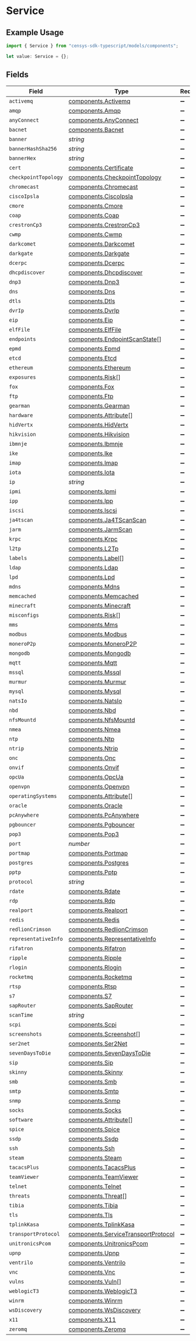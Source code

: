 # Service

## Example Usage

```typescript
import { Service } from "censys-sdk-typescript/models/components";

let value: Service = {};
```

## Fields

| Field                                                                                      | Type                                                                                       | Required                                                                                   | Description                                                                                |
| ------------------------------------------------------------------------------------------ | ------------------------------------------------------------------------------------------ | ------------------------------------------------------------------------------------------ | ------------------------------------------------------------------------------------------ |
| `activemq`                                                                                 | [components.Activemq](../../models/components/activemq.md)                                 | :heavy_minus_sign:                                                                         | N/A                                                                                        |
| `amqp`                                                                                     | [components.Amqp](../../models/components/amqp.md)                                         | :heavy_minus_sign:                                                                         | N/A                                                                                        |
| `anyConnect`                                                                               | [components.AnyConnect](../../models/components/anyconnect.md)                             | :heavy_minus_sign:                                                                         | N/A                                                                                        |
| `bacnet`                                                                                   | [components.Bacnet](../../models/components/bacnet.md)                                     | :heavy_minus_sign:                                                                         | N/A                                                                                        |
| `banner`                                                                                   | *string*                                                                                   | :heavy_minus_sign:                                                                         | N/A                                                                                        |
| `bannerHashSha256`                                                                         | *string*                                                                                   | :heavy_minus_sign:                                                                         | N/A                                                                                        |
| `bannerHex`                                                                                | *string*                                                                                   | :heavy_minus_sign:                                                                         | N/A                                                                                        |
| `cert`                                                                                     | [components.Certificate](../../models/components/certificate.md)                           | :heavy_minus_sign:                                                                         | N/A                                                                                        |
| `checkpointTopology`                                                                       | [components.CheckpointTopology](../../models/components/checkpointtopology.md)             | :heavy_minus_sign:                                                                         | N/A                                                                                        |
| `chromecast`                                                                               | [components.Chromecast](../../models/components/chromecast.md)                             | :heavy_minus_sign:                                                                         | N/A                                                                                        |
| `ciscoIpsla`                                                                               | [components.CiscoIpsla](../../models/components/ciscoipsla.md)                             | :heavy_minus_sign:                                                                         | N/A                                                                                        |
| `cmore`                                                                                    | [components.Cmore](../../models/components/cmore.md)                                       | :heavy_minus_sign:                                                                         | N/A                                                                                        |
| `coap`                                                                                     | [components.Coap](../../models/components/coap.md)                                         | :heavy_minus_sign:                                                                         | N/A                                                                                        |
| `crestronCp3`                                                                              | [components.CrestronCp3](../../models/components/crestroncp3.md)                           | :heavy_minus_sign:                                                                         | N/A                                                                                        |
| `cwmp`                                                                                     | [components.Cwmp](../../models/components/cwmp.md)                                         | :heavy_minus_sign:                                                                         | N/A                                                                                        |
| `darkcomet`                                                                                | [components.Darkcomet](../../models/components/darkcomet.md)                               | :heavy_minus_sign:                                                                         | N/A                                                                                        |
| `darkgate`                                                                                 | [components.Darkgate](../../models/components/darkgate.md)                                 | :heavy_minus_sign:                                                                         | N/A                                                                                        |
| `dcerpc`                                                                                   | [components.Dcerpc](../../models/components/dcerpc.md)                                     | :heavy_minus_sign:                                                                         | N/A                                                                                        |
| `dhcpdiscover`                                                                             | [components.Dhcpdiscover](../../models/components/dhcpdiscover.md)                         | :heavy_minus_sign:                                                                         | N/A                                                                                        |
| `dnp3`                                                                                     | [components.Dnp3](../../models/components/dnp3.md)                                         | :heavy_minus_sign:                                                                         | N/A                                                                                        |
| `dns`                                                                                      | [components.Dns](../../models/components/dns.md)                                           | :heavy_minus_sign:                                                                         | N/A                                                                                        |
| `dtls`                                                                                     | [components.Dtls](../../models/components/dtls.md)                                         | :heavy_minus_sign:                                                                         | N/A                                                                                        |
| `dvrIp`                                                                                    | [components.DvrIp](../../models/components/dvrip.md)                                       | :heavy_minus_sign:                                                                         | N/A                                                                                        |
| `eip`                                                                                      | [components.Eip](../../models/components/eip.md)                                           | :heavy_minus_sign:                                                                         | N/A                                                                                        |
| `elfFile`                                                                                  | [components.ElfFile](../../models/components/elffile.md)                                   | :heavy_minus_sign:                                                                         | N/A                                                                                        |
| `endpoints`                                                                                | [components.EndpointScanState](../../models/components/endpointscanstate.md)[]             | :heavy_minus_sign:                                                                         | N/A                                                                                        |
| `epmd`                                                                                     | [components.Epmd](../../models/components/epmd.md)                                         | :heavy_minus_sign:                                                                         | N/A                                                                                        |
| `etcd`                                                                                     | [components.Etcd](../../models/components/etcd.md)                                         | :heavy_minus_sign:                                                                         | N/A                                                                                        |
| `ethereum`                                                                                 | [components.Ethereum](../../models/components/ethereum.md)                                 | :heavy_minus_sign:                                                                         | N/A                                                                                        |
| `exposures`                                                                                | [components.Risk](../../models/components/risk.md)[]                                       | :heavy_minus_sign:                                                                         | N/A                                                                                        |
| `fox`                                                                                      | [components.Fox](../../models/components/fox.md)                                           | :heavy_minus_sign:                                                                         | N/A                                                                                        |
| `ftp`                                                                                      | [components.Ftp](../../models/components/ftp.md)                                           | :heavy_minus_sign:                                                                         | N/A                                                                                        |
| `gearman`                                                                                  | [components.Gearman](../../models/components/gearman.md)                                   | :heavy_minus_sign:                                                                         | N/A                                                                                        |
| `hardware`                                                                                 | [components.Attribute](../../models/components/attribute.md)[]                             | :heavy_minus_sign:                                                                         | N/A                                                                                        |
| `hidVertx`                                                                                 | [components.HidVertx](../../models/components/hidvertx.md)                                 | :heavy_minus_sign:                                                                         | N/A                                                                                        |
| `hikvision`                                                                                | [components.Hikvision](../../models/components/hikvision.md)                               | :heavy_minus_sign:                                                                         | N/A                                                                                        |
| `ibmnje`                                                                                   | [components.Ibmnje](../../models/components/ibmnje.md)                                     | :heavy_minus_sign:                                                                         | N/A                                                                                        |
| `ike`                                                                                      | [components.Ike](../../models/components/ike.md)                                           | :heavy_minus_sign:                                                                         | N/A                                                                                        |
| `imap`                                                                                     | [components.Imap](../../models/components/imap.md)                                         | :heavy_minus_sign:                                                                         | N/A                                                                                        |
| `iota`                                                                                     | [components.Iota](../../models/components/iota.md)                                         | :heavy_minus_sign:                                                                         | N/A                                                                                        |
| `ip`                                                                                       | *string*                                                                                   | :heavy_minus_sign:                                                                         | N/A                                                                                        |
| `ipmi`                                                                                     | [components.Ipmi](../../models/components/ipmi.md)                                         | :heavy_minus_sign:                                                                         | N/A                                                                                        |
| `ipp`                                                                                      | [components.Ipp](../../models/components/ipp.md)                                           | :heavy_minus_sign:                                                                         | N/A                                                                                        |
| `iscsi`                                                                                    | [components.Iscsi](../../models/components/iscsi.md)                                       | :heavy_minus_sign:                                                                         | N/A                                                                                        |
| `ja4tscan`                                                                                 | [components.Ja4TScanScan](../../models/components/ja4tscanscan.md)                         | :heavy_minus_sign:                                                                         | N/A                                                                                        |
| `jarm`                                                                                     | [components.JarmScan](../../models/components/jarmscan.md)                                 | :heavy_minus_sign:                                                                         | N/A                                                                                        |
| `krpc`                                                                                     | [components.Krpc](../../models/components/krpc.md)                                         | :heavy_minus_sign:                                                                         | N/A                                                                                        |
| `l2tp`                                                                                     | [components.L2Tp](../../models/components/l2tp.md)                                         | :heavy_minus_sign:                                                                         | N/A                                                                                        |
| `labels`                                                                                   | [components.Label](../../models/components/label.md)[]                                     | :heavy_minus_sign:                                                                         | N/A                                                                                        |
| `ldap`                                                                                     | [components.Ldap](../../models/components/ldap.md)                                         | :heavy_minus_sign:                                                                         | N/A                                                                                        |
| `lpd`                                                                                      | [components.Lpd](../../models/components/lpd.md)                                           | :heavy_minus_sign:                                                                         | N/A                                                                                        |
| `mdns`                                                                                     | [components.Mdns](../../models/components/mdns.md)                                         | :heavy_minus_sign:                                                                         | N/A                                                                                        |
| `memcached`                                                                                | [components.Memcached](../../models/components/memcached.md)                               | :heavy_minus_sign:                                                                         | N/A                                                                                        |
| `minecraft`                                                                                | [components.Minecraft](../../models/components/minecraft.md)                               | :heavy_minus_sign:                                                                         | N/A                                                                                        |
| `misconfigs`                                                                               | [components.Risk](../../models/components/risk.md)[]                                       | :heavy_minus_sign:                                                                         | N/A                                                                                        |
| `mms`                                                                                      | [components.Mms](../../models/components/mms.md)                                           | :heavy_minus_sign:                                                                         | N/A                                                                                        |
| `modbus`                                                                                   | [components.Modbus](../../models/components/modbus.md)                                     | :heavy_minus_sign:                                                                         | N/A                                                                                        |
| `moneroP2p`                                                                                | [components.MoneroP2P](../../models/components/monerop2p.md)                               | :heavy_minus_sign:                                                                         | N/A                                                                                        |
| `mongodb`                                                                                  | [components.Mongodb](../../models/components/mongodb.md)                                   | :heavy_minus_sign:                                                                         | N/A                                                                                        |
| `mqtt`                                                                                     | [components.Mqtt](../../models/components/mqtt.md)                                         | :heavy_minus_sign:                                                                         | N/A                                                                                        |
| `mssql`                                                                                    | [components.Mssql](../../models/components/mssql.md)                                       | :heavy_minus_sign:                                                                         | N/A                                                                                        |
| `murmur`                                                                                   | [components.Murmur](../../models/components/murmur.md)                                     | :heavy_minus_sign:                                                                         | N/A                                                                                        |
| `mysql`                                                                                    | [components.Mysql](../../models/components/mysql.md)                                       | :heavy_minus_sign:                                                                         | N/A                                                                                        |
| `natsIo`                                                                                   | [components.NatsIo](../../models/components/natsio.md)                                     | :heavy_minus_sign:                                                                         | N/A                                                                                        |
| `nbd`                                                                                      | [components.Nbd](../../models/components/nbd.md)                                           | :heavy_minus_sign:                                                                         | N/A                                                                                        |
| `nfsMountd`                                                                                | [components.NfsMountd](../../models/components/nfsmountd.md)                               | :heavy_minus_sign:                                                                         | N/A                                                                                        |
| `nmea`                                                                                     | [components.Nmea](../../models/components/nmea.md)                                         | :heavy_minus_sign:                                                                         | N/A                                                                                        |
| `ntp`                                                                                      | [components.Ntp](../../models/components/ntp.md)                                           | :heavy_minus_sign:                                                                         | N/A                                                                                        |
| `ntrip`                                                                                    | [components.Ntrip](../../models/components/ntrip.md)                                       | :heavy_minus_sign:                                                                         | N/A                                                                                        |
| `onc`                                                                                      | [components.Onc](../../models/components/onc.md)                                           | :heavy_minus_sign:                                                                         | N/A                                                                                        |
| `onvif`                                                                                    | [components.Onvif](../../models/components/onvif.md)                                       | :heavy_minus_sign:                                                                         | N/A                                                                                        |
| `opcUa`                                                                                    | [components.OpcUa](../../models/components/opcua.md)                                       | :heavy_minus_sign:                                                                         | N/A                                                                                        |
| `openvpn`                                                                                  | [components.Openvpn](../../models/components/openvpn.md)                                   | :heavy_minus_sign:                                                                         | N/A                                                                                        |
| `operatingSystems`                                                                         | [components.Attribute](../../models/components/attribute.md)[]                             | :heavy_minus_sign:                                                                         | N/A                                                                                        |
| `oracle`                                                                                   | [components.Oracle](../../models/components/oracle.md)                                     | :heavy_minus_sign:                                                                         | N/A                                                                                        |
| `pcAnywhere`                                                                               | [components.PcAnywhere](../../models/components/pcanywhere.md)                             | :heavy_minus_sign:                                                                         | N/A                                                                                        |
| `pgbouncer`                                                                                | [components.Pgbouncer](../../models/components/pgbouncer.md)                               | :heavy_minus_sign:                                                                         | N/A                                                                                        |
| `pop3`                                                                                     | [components.Pop3](../../models/components/pop3.md)                                         | :heavy_minus_sign:                                                                         | N/A                                                                                        |
| `port`                                                                                     | *number*                                                                                   | :heavy_minus_sign:                                                                         | N/A                                                                                        |
| `portmap`                                                                                  | [components.Portmap](../../models/components/portmap.md)                                   | :heavy_minus_sign:                                                                         | N/A                                                                                        |
| `postgres`                                                                                 | [components.Postgres](../../models/components/postgres.md)                                 | :heavy_minus_sign:                                                                         | N/A                                                                                        |
| `pptp`                                                                                     | [components.Pptp](../../models/components/pptp.md)                                         | :heavy_minus_sign:                                                                         | N/A                                                                                        |
| `protocol`                                                                                 | *string*                                                                                   | :heavy_minus_sign:                                                                         | N/A                                                                                        |
| `rdate`                                                                                    | [components.Rdate](../../models/components/rdate.md)                                       | :heavy_minus_sign:                                                                         | N/A                                                                                        |
| `rdp`                                                                                      | [components.Rdp](../../models/components/rdp.md)                                           | :heavy_minus_sign:                                                                         | N/A                                                                                        |
| `realport`                                                                                 | [components.Realport](../../models/components/realport.md)                                 | :heavy_minus_sign:                                                                         | N/A                                                                                        |
| `redis`                                                                                    | [components.Redis](../../models/components/redis.md)                                       | :heavy_minus_sign:                                                                         | N/A                                                                                        |
| `redlionCrimson`                                                                           | [components.RedlionCrimson](../../models/components/redlioncrimson.md)                     | :heavy_minus_sign:                                                                         | N/A                                                                                        |
| `representativeInfo`                                                                       | [components.RepresentativeInfo](../../models/components/representativeinfo.md)             | :heavy_minus_sign:                                                                         | N/A                                                                                        |
| `rifatron`                                                                                 | [components.Rifatron](../../models/components/rifatron.md)                                 | :heavy_minus_sign:                                                                         | N/A                                                                                        |
| `ripple`                                                                                   | [components.Ripple](../../models/components/ripple.md)                                     | :heavy_minus_sign:                                                                         | N/A                                                                                        |
| `rlogin`                                                                                   | [components.Rlogin](../../models/components/rlogin.md)                                     | :heavy_minus_sign:                                                                         | N/A                                                                                        |
| `rocketmq`                                                                                 | [components.Rocketmq](../../models/components/rocketmq.md)                                 | :heavy_minus_sign:                                                                         | N/A                                                                                        |
| `rtsp`                                                                                     | [components.Rtsp](../../models/components/rtsp.md)                                         | :heavy_minus_sign:                                                                         | N/A                                                                                        |
| `s7`                                                                                       | [components.S7](../../models/components/s7.md)                                             | :heavy_minus_sign:                                                                         | N/A                                                                                        |
| `sapRouter`                                                                                | [components.SapRouter](../../models/components/saprouter.md)                               | :heavy_minus_sign:                                                                         | N/A                                                                                        |
| `scanTime`                                                                                 | *string*                                                                                   | :heavy_minus_sign:                                                                         | N/A                                                                                        |
| `scpi`                                                                                     | [components.Scpi](../../models/components/scpi.md)                                         | :heavy_minus_sign:                                                                         | N/A                                                                                        |
| `screenshots`                                                                              | [components.Screenshot](../../models/components/screenshot.md)[]                           | :heavy_minus_sign:                                                                         | N/A                                                                                        |
| `ser2net`                                                                                  | [components.Ser2Net](../../models/components/ser2net.md)                                   | :heavy_minus_sign:                                                                         | N/A                                                                                        |
| `sevenDaysToDie`                                                                           | [components.SevenDaysToDie](../../models/components/sevendaystodie.md)                     | :heavy_minus_sign:                                                                         | N/A                                                                                        |
| `sip`                                                                                      | [components.Sip](../../models/components/sip.md)                                           | :heavy_minus_sign:                                                                         | N/A                                                                                        |
| `skinny`                                                                                   | [components.Skinny](../../models/components/skinny.md)                                     | :heavy_minus_sign:                                                                         | N/A                                                                                        |
| `smb`                                                                                      | [components.Smb](../../models/components/smb.md)                                           | :heavy_minus_sign:                                                                         | N/A                                                                                        |
| `smtp`                                                                                     | [components.Smtp](../../models/components/smtp.md)                                         | :heavy_minus_sign:                                                                         | N/A                                                                                        |
| `snmp`                                                                                     | [components.Snmp](../../models/components/snmp.md)                                         | :heavy_minus_sign:                                                                         | N/A                                                                                        |
| `socks`                                                                                    | [components.Socks](../../models/components/socks.md)                                       | :heavy_minus_sign:                                                                         | N/A                                                                                        |
| `software`                                                                                 | [components.Attribute](../../models/components/attribute.md)[]                             | :heavy_minus_sign:                                                                         | N/A                                                                                        |
| `spice`                                                                                    | [components.Spice](../../models/components/spice.md)                                       | :heavy_minus_sign:                                                                         | N/A                                                                                        |
| `ssdp`                                                                                     | [components.Ssdp](../../models/components/ssdp.md)                                         | :heavy_minus_sign:                                                                         | N/A                                                                                        |
| `ssh`                                                                                      | [components.Ssh](../../models/components/ssh.md)                                           | :heavy_minus_sign:                                                                         | N/A                                                                                        |
| `steam`                                                                                    | [components.Steam](../../models/components/steam.md)                                       | :heavy_minus_sign:                                                                         | N/A                                                                                        |
| `tacacsPlus`                                                                               | [components.TacacsPlus](../../models/components/tacacsplus.md)                             | :heavy_minus_sign:                                                                         | N/A                                                                                        |
| `teamViewer`                                                                               | [components.TeamViewer](../../models/components/teamviewer.md)                             | :heavy_minus_sign:                                                                         | N/A                                                                                        |
| `telnet`                                                                                   | [components.Telnet](../../models/components/telnet.md)                                     | :heavy_minus_sign:                                                                         | N/A                                                                                        |
| `threats`                                                                                  | [components.Threat](../../models/components/threat.md)[]                                   | :heavy_minus_sign:                                                                         | N/A                                                                                        |
| `tibia`                                                                                    | [components.Tibia](../../models/components/tibia.md)                                       | :heavy_minus_sign:                                                                         | N/A                                                                                        |
| `tls`                                                                                      | [components.Tls](../../models/components/tls.md)                                           | :heavy_minus_sign:                                                                         | N/A                                                                                        |
| `tplinkKasa`                                                                               | [components.TplinkKasa](../../models/components/tplinkkasa.md)                             | :heavy_minus_sign:                                                                         | N/A                                                                                        |
| `transportProtocol`                                                                        | [components.ServiceTransportProtocol](../../models/components/servicetransportprotocol.md) | :heavy_minus_sign:                                                                         | N/A                                                                                        |
| `unitronicsPcom`                                                                           | [components.UnitronicsPcom](../../models/components/unitronicspcom.md)                     | :heavy_minus_sign:                                                                         | N/A                                                                                        |
| `upnp`                                                                                     | [components.Upnp](../../models/components/upnp.md)                                         | :heavy_minus_sign:                                                                         | N/A                                                                                        |
| `ventrilo`                                                                                 | [components.Ventrilo](../../models/components/ventrilo.md)                                 | :heavy_minus_sign:                                                                         | N/A                                                                                        |
| `vnc`                                                                                      | [components.Vnc](../../models/components/vnc.md)                                           | :heavy_minus_sign:                                                                         | N/A                                                                                        |
| `vulns`                                                                                    | [components.Vuln](../../models/components/vuln.md)[]                                       | :heavy_minus_sign:                                                                         | N/A                                                                                        |
| `weblogicT3`                                                                               | [components.WeblogicT3](../../models/components/weblogict3.md)                             | :heavy_minus_sign:                                                                         | N/A                                                                                        |
| `winrm`                                                                                    | [components.Winrm](../../models/components/winrm.md)                                       | :heavy_minus_sign:                                                                         | N/A                                                                                        |
| `wsDiscovery`                                                                              | [components.WsDiscovery](../../models/components/wsdiscovery.md)                           | :heavy_minus_sign:                                                                         | N/A                                                                                        |
| `x11`                                                                                      | [components.X11](../../models/components/x11.md)                                           | :heavy_minus_sign:                                                                         | N/A                                                                                        |
| `zeromq`                                                                                   | [components.Zeromq](../../models/components/zeromq.md)                                     | :heavy_minus_sign:                                                                         | N/A                                                                                        |